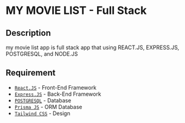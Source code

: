 # MY MOVIE LIST - Full Stack

## Description
my movie list app is full stack app that using REACT.JS, EXPRESS.JS, POSTGRESQL, and NODE.JS

## Requirement
- [`React.JS`](https://reactjs.org/) - Front-End Framework
- [`Express.JS`](https://expressjs.com/) - Back-End Framework
- [`POSTGRESQL`](https://www.postgresql.org/) - Database
- [`Prisma JS`](https://www.prisma.io/) - ORM Database
- [`Tailwind CSS`](https://tailwindcss.com/) - Design